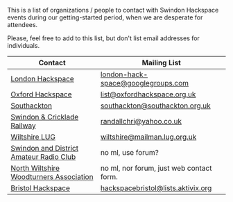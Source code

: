 This is a list of organizations / people to contact with Swindon Hackspace events during our getting-started period, when we are desperate for attendees.

Please, feel free to add to this list, but don't list email addresses for individuals.

Contact | Mailing List
------- | ------
[London Hackspace](http://wiki.hackspace.org.uk) | london-hack-space@googlegroups.com
[Oxford Hackspace](http://wiki.oxfordhackspace.org.uk/doku.php) | list@oxfordhackspace.org.uk
[Southackton](http://hackerspaces.org/wiki/Southackton) | southackton@southackton.org.uk
[Swindon & Cricklade Railway](http://www.swindon-cricklade-railway.org) | randallchri@yahoo.co.uk
[Wiltshire LUG](https://gist.github.com/1146058) | wiltshire@mailman.lug.org.uk
[Swindon and District Amateur Radio Club](http://www.sdarc.net/forum/yaf_topics8_General-Chit-Chat.aspx) | no ml, use forum?
[North Wiltshire Woodturners Association](http://woodturning.btck.co.uk) | no ml, nor forum, just web contact form.
[Bristol Hackspace](http://bristol.hackspace.org.uk/contact) | hackspacebristol@lists.aktivix.org